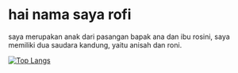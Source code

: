# hai nama saya rofi
saya merupakan anak dari pasangan bapak ana dan ibu rosini, saya memiliki dua saudara kandung, yaitu anisah dan roni.

[![Top Langs](https://github-readme-stats.vercel.app/api/top-langs/?username=rofid0ank&layout=compact)](https://github.com/rofid0ank/github-readme-stats)
